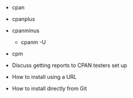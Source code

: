 * cpan
* cpanplus
* cpanminus
  * cpanm -U
* cpm

* Discuss getting reports to CPAN testers set up
* How to install using a URL
* How to install directly from Git
